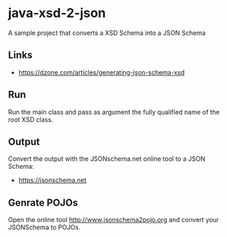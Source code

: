 # java-xsd-2-json
A sample project that converts a XSD Schema into a JSON Schema

## Links
- https://dzone.com/articles/generating-json-schema-xsd

## Run
Run the main class and pass as argument the fully qualified name of the root XSD class.

## Output
Convert the output with the JSONschema.net online tool to a JSON Schema:
- https://jsonschema.net

## Genrate POJOs
Open the online tool http://www.jsonschema2pojo.org and convert your JSONSchema to POJOs.

